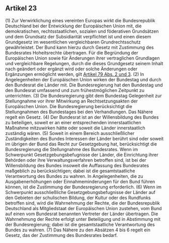 ## Artikel 23

(1) Zur Verwirklichung eines vereinten Europas wirkt die Bundesrepublik Deutschland bei der Entwicklung der Europäischen Union mit, die demokratischen, rechtsstaatlichen, sozialen und föderativen Grundsätzen und dem Grundsatz der Subsidiarität verpflichtet ist und einen diesem Grundgesetz im wesentlichen vergleichbaren Grundrechtsschutz gewährleistet. Der Bund kann hierzu durch Gesetz mit Zustimmung des Bundesrates Hoheitsrechte übertragen. Für die Begründung der Europäischen Union sowie für Änderungen ihrer vertraglichen Grundlagen und vergleichbare Regelungen, durch die dieses Grundgesetz seinem Inhalt nach geändert oder ergänzt wird oder solche Änderungen oder Ergänzungen ermöglicht werden, gilt [Artikel 79 Abs. 2 und 3](#artikel-79).
(2) In Angelegenheiten der Europäischen Union wirken der Bundestag und durch den Bundesrat die Länder mit. Die Bundesregierung hat den Bundestag und den Bundesrat umfassend und zum frühestmöglichen Zeitpunkt zu unterrichten.
(3) Die Bundesregierung gibt dem Bundestag Gelegenheit zur Stellungnahme vor ihrer Mitwirkung an Rechtsetzungsakten der Europäischen Union. Die Bundesregierung berücksichtigt die Stellungnahmen des Bundestages bei den Verhandlungen. Das Nähere regelt ein Gesetz.
(4) Der Bundesrat ist an der Willensbildung des Bundes zu beteiligen, soweit er an einer entsprechenden innerstaatlichen Maßnahme mitzuwirken hätte oder soweit die Länder innerstaatlich zuständig wären.
(5) Soweit in einem Bereich ausschließlicher Zuständigkeiten des Bundes Interessen der Länder berührt sind oder soweit im übrigen der Bund das Recht zur Gesetzgebung hat, berücksichtigt die Bundesregierung die Stellungnahme des Bundesrates. Wenn im Schwerpunkt Gesetzgebungsbefugnisse der Länder, die Einrichtung ihrer Behörden oder ihre Verwaltungsverfahren betroffen sind, ist bei der Willensbildung des Bundes insoweit die Auffassung des Bundesrates maßgeblich zu berücksichtigen; dabei ist die gesamtstaatliche Verantwortung des Bundes zu wahren. In Angelegenheiten, die zu Ausgabenerhöhungen oder Einnahmeminderungen für den Bund führen können, ist die Zustimmung der Bundesregierung erforderlich.
(6) Wenn im Schwerpunkt ausschließliche Gesetzgebungsbefugnisse der Länder auf den Gebieten der schulischen Bildung, der Kultur oder des Rundfunks betroffen sind, wird die Wahrnehmung der Rechte, die der Bundesrepublik Deutschland als Mitgliedstaat der Europäischen Union zustehen, vom Bund auf einen vom Bundesrat benannten Vertreter der Länder übertragen. Die Wahrnehmung der Rechte erfolgt unter Beteiligung und in Abstimmung mit der Bundesregierung; dabei ist die gesamtstaatliche Verantwortung des Bundes zu wahren.
(7) Das Nähere zu den Absätzen 4 bis 6 regelt ein Gesetz, das der Zustimmung des Bundesrates bedarf.

